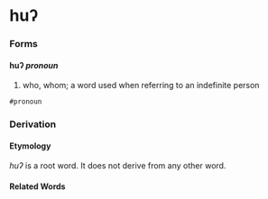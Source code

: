 huʔ
===

### Forms

#### **huʔ** _pronoun_

1. who, whom; a word used when referring to an indefinite person

`#pronoun`

### Derivation

#### Etymology

_huʔ_ is a root word. It does not derive from any other word.

#### Related Words
